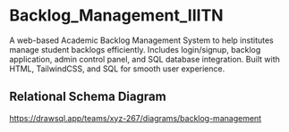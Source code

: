 # Backlog_Management_IIITN
A web-based Academic Backlog Management System to help institutes manage student backlogs efficiently. Includes login/signup, backlog application, admin control panel, and SQL database integration. Built with HTML, TailwindCSS, and SQL for smooth user experience.

## Relational Schema Diagram
https://drawsql.app/teams/xyz-267/diagrams/backlog-management